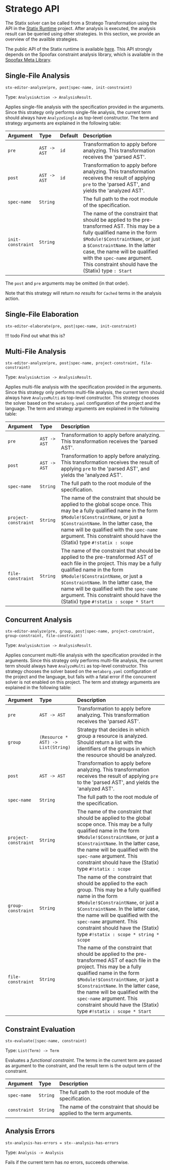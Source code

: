 # Stratego API

The Statix solver can be called from a Stratego Transformation using the API in
the [Statix Runtime](https://github.com/metaborg/nabl/tree/master/statix.runtime)
project. After analysis is executed, the analysis result can be queried using
other strategies. In this section, we provide an overview of the availble
strategies.

The public API of the Statix runtime is available
[here](https://github.com/metaborg/nabl/blob/master/statix.runtime/trans/statix/api.str).
This API strongly depends on the Spoofax constraint analysis library, which is
available in the [Spoofax Meta Library](https://github.com/metaborg/spoofax/blob/master/meta.lib.spoofax/trans/libspoofax/analysis/constraint.str).


## Single-File Analysis

```stratego
stx-editor-analyze(pre, post|spec-name, init-constraint)
```

Type: `AnalysisAction -> AnalysisResult`.

Applies single-file analysis with the specification provided in the arguments.
Since this strategy only performs single-file analysis, the current term should
always have `AnalyzeSingle` as top-level constructor. The term and strategy
arguments are explained in the following table:

| Argument          | Type         | Default | Description                                                                                                                                                                                                                                                                                                               |
| :---------------- | :----------- | :------ | :------------------------------------------------------------------------------------------------------------------------------------------------------------------------------------------------------------------------------------------------------------------------------------------------------------------------ |
| `pre`             | `AST -> AST` | `id`    | Transformation to apply before analyzing. This transformation receives the 'parsed AST'.                                                                                                                                                                                                                                  |
| `post`            | `AST -> AST` | `id`    | Transformation to apply before analyzing. This transformation receives the result of applying `pre` to the 'parsed AST', and yields the 'analyzed AST'.                                                                                                                                                                   |
| `spec-name`       | `String`     |         | The full path to the root module of the specification.                                                                                                                                                                                                                                                                    |
| `init-constraint` | `String`     |         | The name of the constraint that should be applied to the pre-transformed AST. This may be a fully qualified name in the form `$Module!$ConstraintName`, or just a `$ConstraintName`. In the latter case, the name will be qualified with the `spec-name` argument. This constraint should have the (Statix) type `: Start`|

The `post` and `pre` arguments may be omitted (in that order).

Note that this strategy will return _no results_ for `Cached` terms in the analysis action.

## Single-File Elaboration

```stratego
stx-editor-elaborate(pre, post|spec-name, init-constraint)
```

!!! todo
    Find out what this is?


## Multi-File Analysis

```stratego
stx-editor-analyze(pre, post|spec-name, project-constraint, file-constraint)
```

Type: `AnalysisAction -> AnalysisResult`.

Applies multi-file analysis with the specification provided in the arguments.
Since this strategy only performs multi-file analysis, the current term should
always have `AnalyzeMulti` as top-level constructor. This strategy chooses the
solver based on the `metaborg.yaml` configuration of the project and the language.
The term and strategy arguments are explained in the following table:

| Argument             | Type                               | Description                                                                                                                                                                                                                                                                                                                                                             |
| :------------------- | :--------------------------------- | :---------------------------------------------------------------------------------------------------------------------------------------------------------------------------------------------------------------------------------------------------------------------------------------------------------------------------------------------------------------------- |
| `pre`                | `AST -> AST`                       | Transformation to apply before analyzing. This transformation receives the 'parsed AST'.                                                                                                                                                                                                                                                                                |
| `post`               | `AST -> AST`                       | Transformation to apply before analyzing. This transformation receives the result of applying `pre` to the 'parsed AST', and yields the 'analyzed AST'.                                                                                                                                                                                                                 |
| `spec-name`          | `String`                           | The full path to the root module of the specification.                                                                                                                                                                                                                                                                                                                  |
| `project-constraint` | `String`                           | The name of the constraint that should be applied to the global scope once. This may be a fully qualified name in the form `$Module!$ConstraintName`, or just a `$ConstraintName`. In the latter case, the name will be qualified with the `spec-name` argument. This constraint should have the (Statix) type `#!statix : scope`                                       |
| `file-constraint`    | `String`                           | The name of the constraint that should be applied to the pre-transformed AST of each file in the project. This may be a fully qualified name in the form `$Module!$ConstraintName`, or just a `$ConstraintName`. In the latter case, the name will be qualified with the `spec-name` argument. This constraint should have the (Statix) type `#!statix : scope * Start` |


## Concurrent Analysis

```stratego
stx-editor-analyze(pre, group, post|spec-name, project-constraint, group-constraint, file-constraint)
```

Type: `AnalysisAction -> AnalysisResult`.

Applies concurrent multi-file analysis with the specification provided in the
arguments. Since this strategy only performs multi-file analysis, the current
term should always have `AnalyzeMulti` as top-level constructor. This strategy
chooses the solver based on the `metaborg.yaml` configuration of the project and
the language, but fails with a fatal error if the concurrent solver is not
enabled on this project. The term and strategy arguments are explained in the
following table:

| Argument             | Type                               | Description                                                                                                                                                                                                                                                                                                                                                             |
| :------------------- | :--------------------------------- | :---------------------------------------------------------------------------------------------------------------------------------------------------------------------------------------------------------------------------------------------------------------------------------------------------------------------------------------------------------------------- |
| `pre`                | `AST -> AST`                       | Transformation to apply before analyzing. This transformation receives the 'parsed AST'.                                                                                                                                                                                                                                                                                |
| `group`              | `(Resource * AST) -> List(String)` | Strategy that decides in which group a resource is analyzed. Should return a list with the identifiers of the groups in which the resource should be analyzed.                                                                                                                                                                                                          |
| `post`               | `AST -> AST`                       | Transformation to apply before analyzing. This transformation receives the result of applying `pre` to the 'parsed AST', and yields the 'analyzed AST'.                                                                                                                                                                                                                 |
| `spec-name`          | `String`                           | The full path to the root module of the specification.                                                                                                                                                                                                                                                                                                                  |
| `project-constraint` | `String`                           | The name of the constraint that should be applied to the global scope once. This may be a fully qualified name in the form `$Module!$ConstraintName`, or just a `$ConstraintName`. In the latter case, the name will be qualified with the `spec-name` argument. This constraint should have the (Statix) type `#!statix : scope`                                       |
| `group-constraint`   | `String`                           | The name of the constraint that should be applied to the each group. This may be a fully qualified name in the form `$Module!$ConstraintName`, or just a `$ConstraintName`. In the latter case, the name will be qualified with the `spec-name` argument. This constraint should have the (Statix) type `#!statix : scope * string * scope`                             |
| `file-constraint`    | `String`                           | The name of the constraint that should be applied to the pre-transformed AST of each file in the project. This may be a fully qualified name in the form `$Module!$ConstraintName`, or just a `$ConstraintName`. In the latter case, the name will be qualified with the `spec-name` argument. This constraint should have the (Statix) type `#!statix : scope * Start` |


## Constraint Evaluation

```stratego
stx-evaluate(|spec-name, constraint)
```

Type: `List(Term) -> Term`

Evaluates a _functional constraint_. The terms in the current term are passed
as argument to the constraint, and the result term is the output term of the
constraint.

| Argument          | Type         | Description                                                              |
| :---------------- | :----------- | :----------------------------------------------------------------------- |
| `spec-name`       | `String`     | The full path to the root module of the specification.                   |
| `constraint`      | `String`     | The name of the constraint that should be applied to the term arguments. |


## Analysis Errors

```stratego
stx-analysis-has-errors = stx--analysis-has-errors
```

Type: `Analysis -> Analysis`

Fails if the current term has _no_ errors, succeeds otherwise.
